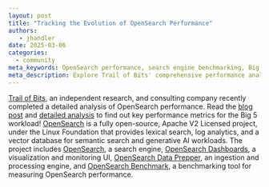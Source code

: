 ```yaml
---
layout: post
title: "Tracking the Evolution of OpenSearch Performance"
authors:
   - jhandler
date: 2025-03-06
categories:
  - community
meta_keywords: OpenSearch performance, search engine benchmarking, Big 5 workload, Elasticsearch, Trail of Bits analysis, vector database, semantic search, log analytics, Linux Foundation
meta_description: Explore Trail of Bits' comprehensive performance analysis of OpenSearch, examining key metrics for the Big 5 workload. Learn how this open-source search engine performs in lexical search, log analytics, and vector database capabilities for modern search and AI workloads.
---
```


[Trail of Bits](https://www.trailofbits.com/), an independent research, and consulting company recently completed a detailed analysis of OpenSearch performance. Read the [blog post](https://blog.trailofbits.com/2025/03/06/benchmarking-opensearch-and-elasticsearch/) and [detailed analysis](https://github.com/trailofbits/publications/blob/master/reports/OpenSearch-Benchmarking.pdf) to find out key performance metrics for the Big 5 workload! [OpenSearch](https://opensearch.org/) is a fully open-source, Apache V2 Licensed project, under the Linux Foundation that provides lexical search, log analytics, and a vector database for semantic search and generative AI workloads. The project includes [OpenSearch](https://github.com/opensearch-project/OpenSearch), a search engine, [OpenSearch Dashboards](https://opensearch.org/docs/latest/dashboards/), a visualization and monitoring UI, [OpenSearch Data Prepper](https://opensearch.org/docs/latest/data-prepper/), an ingestion and processing engine, and [OpenSearch Benchmark](https://opensearch.org/docs/latest/benchmark/), a benchmarking tool for measuring OpenSearch performance.

